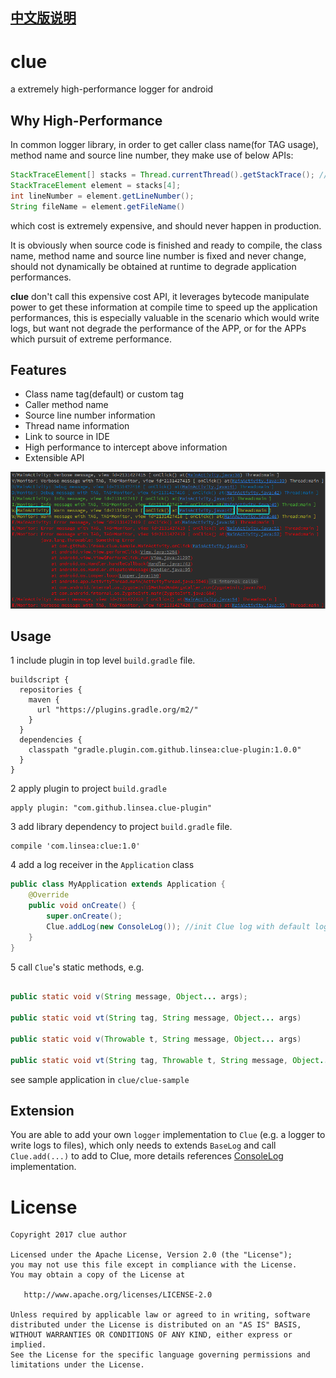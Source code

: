 ## [中文版说明](README_zh.md)

# clue
a extremely high-performance logger for android

## Why High-Performance
In common logger library, in order to get caller class name(for TAG usage),
method name and source line number, they make use of below APIs:
```java
StackTraceElement[] stacks = Thread.currentThread().getStackTrace(); //expensive cost
StackTraceElement element = stacks[4];
int lineNumber = element.getLineNumber();
String fileName = element.getFileName()
```
which cost is extremely expensive, and should never happen in production.

It is obviously when source code is finished and ready to compile, the class name,
method name and source line number is fixed and never change, should not dynamically
be obtained at runtime to degrade application performances.

**clue** don't call this expensive cost API, it leverages bytecode manipulate power to get
these information at compile time to speed up the application performances, this is especially
valuable in the scenario which would write logs, but want not degrade the performance
of the APP, or for the APPs which pursuit of extreme performance.

## Features
- Class name tag(default) or custom tag
- Caller method name
- Source line number information
- Thread name information
- Link to source in IDE
- High performance to intercept above information
- Extensible API

![](clue.png)

## Usage
1 include plugin in top level `build.gradle` file.
```
buildscript {
  repositories {
    maven {
      url "https://plugins.gradle.org/m2/"
    }
  }
  dependencies {
    classpath "gradle.plugin.com.github.linsea:clue-plugin:1.0.0"
  }
}
```
2 apply plugin to project `build.gradle`
```
apply plugin: "com.github.linsea.clue-plugin"
```
3 add library dependency to project `build.gradle` file.
```
compile 'com.linsea:clue:1.0'
```
4 add a log receiver in the `Application` class
```java
public class MyApplication extends Application {
    @Override
    public void onCreate() {
        super.onCreate();
        Clue.addLog(new ConsoleLog()); //init Clue log with default logcat
    }
}
```
5 call `Clue`'s static methods, e.g.
```java

public static void v(String message, Object... args);

public static void vt(String tag, String message, Object... args)

public static void v(Throwable t, String message, Object... args)

public static void vt(String tag, Throwable t, String message, Object... args)
```

see sample application in `clue/clue-sample`

## Extension
You are able to add your own `logger` implementation to `Clue` (e.g. a logger to write logs
to files), which only needs to extends `BaseLog` and call `Clue.add(...)` to add to Clue,
more details references [ConsoleLog](https://github.com/linsea/clue/blob/master/clue/src/main/java/com/github/linsea/clue/ConsoleLog.java) implementation.

# License

    Copyright 2017 clue author

    Licensed under the Apache License, Version 2.0 (the "License");
    you may not use this file except in compliance with the License.
    You may obtain a copy of the License at

       http://www.apache.org/licenses/LICENSE-2.0

    Unless required by applicable law or agreed to in writing, software
    distributed under the License is distributed on an "AS IS" BASIS,
    WITHOUT WARRANTIES OR CONDITIONS OF ANY KIND, either express or implied.
    See the License for the specific language governing permissions and
    limitations under the License.